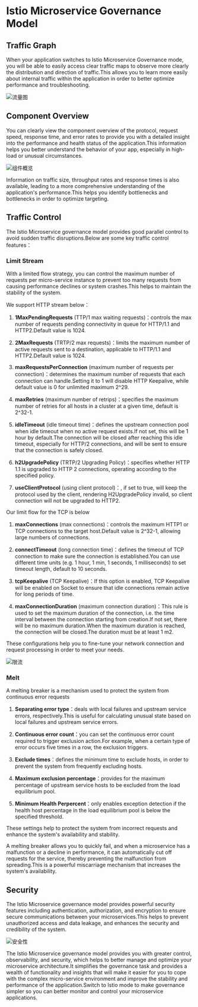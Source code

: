 # Istio Microservice Governance Model

## Traffic Graph

When your application switches to Istio Microservice Governance mode, you will be able to easily access clear traffic maps to observe more clearly the distribution and direction of traffic.This allows you to learn more easily about internal traffic within the application in order to better optimize performance and troubleshooting.

![流量图](https://static.goodrain.com/docs/enterprise-app/microservices/2.png)

## Component Overview

You can clearly view the component overview of the protocol, request speed, response time, and error rates to provide you with a detailed insight into the performance and health status of the application.This information helps you better understand the behavior of your app, especially in high-load or unusual circumstances.

![组件概览](https://static.goodrain.com/docs/enterprise-app/microservices/3.png)

Information on traffic size, throughput rates and response times is also available, leading to a more comprehensive understanding of the application's performance.This helps you identify bottlenecks and bottlenecks in order to optimize targeting.

## Traffic Control

The Istio Microservice governance model provides good parallel control to avoid sudden traffic disruptions.Below are some key traffic control features：

### Limit Stream

With a limited flow strategy, you can control the maximum number of requests per micro-service instance to prevent too many requests from causing performance declines or system crashes.This helps to maintain the stability of the system.

We support HTTP stream below：

1. **1MaxPendingRequests** (TTP/1 max waiting requests)：controls the max number of requests pending connectivity in queue for HTTP/1.1 and HTTP2.Default value is 1024.

2. **2MaxRequests** (TRTP/2 max requests)：limits the maximum number of active requests sent to a destination, applicable to HTTP/1.1 and HTTP2.Default value is 1024.

3. **maxRequestsPerConnection** (maximum number of requests per connection)：determines the maximum number of requests that each connection can handle.Setting it to 1 will disable HTTP Keepalive, while default value is 0 for unlimited maximum 2^29.

4. **maxRetries** (maximum number of retrips)：specifies the maximum number of retries for all hosts in a cluster at a given time, default is 2^32-1.

5. **idleTimeout** (idle timeout time)：defines the upstream connection pool when idle timeout when no active request exists.If not set, this will be 1 hour by default.The connection will be closed after reaching this idle timeout, especially for HTTP/2 connections, and will be sent to ensure that the connection is safely closed.

6. **h2UpgradePolicy** (TRTP/2 Upgrading Policy)：specifies whether HTTP 1.1 is upgraded to HTTP 2 connections, operating according to the specified policy.

7. **useClientProtocol** (using client protocol)：, if set to true, will keep the protocol used by the client, rendering H2UpgradePolicy invalid, so client connection will not be upgraded to HTTP2.

Our limit flow for the TCP is below

1. **maxConnections** (max connections)：controls the maximum HTTP1 or TCP connections to the target host.Default value is 2^32-1, allowing large numbers of connections.

2. **connectTimeout** (long connection time)：defines the timeout of TCP connection to make sure the connection is established.You can use different time units (e.g. 1 hour, 1 min, 1 seconds, 1 milliseconds) to set timeout length, default to 10 seconds.

3. **tcpKeepalive** (TCP Keepalive)：If this option is enabled, TCP Keepalive will be enabled on Socket to ensure that idle connections remain active for long periods of time.

4. **maxConnectionDuration** (maximum connection duration)：This rule is used to set the maximum duration of the connection, i.e. the time interval between the connection starting from creation.If not set, there will be no maximum duration.When the maximum duration is reached, the connection will be closed.The duration must be at least 1 m2.

These configurations help you to fine-tune your network connection and request processing in order to meet your needs.

![限流](https://static.goodrain.com/docs/enterprise-app/microservices/32.png)

### Melt

A melting breaker is a mechanism used to protect the system from continuous error requests

1. **Separating error type**：deals with local failures and upstream service errors, respectively.This is useful for calculating unusual state based on local failures and upstream service errors.

2. **Continuous error count**：you can set the continuous error count required to trigger exclusion action.For example, when a certain type of error occurs five times in a row, the exclusion triggers.

3. **Exclude times**：defines the minimum time to exclude hosts, in order to prevent the system from frequently excluding hosts.

4. **Maximum exclusion percentage**：provides for the maximum percentage of upstream service hosts to be excluded from the load equilibrium pool.

5. **Minimum Health Perpercent**：only enables exception detection if the health host percentage in the load equilibrium pool is below the specified threshold.

These settings help to protect the system from incorrect requests and enhance the system's availability and stability.

A melting breaker allows you to quickly fail, and when a microservice has a malfunction or a decline in performance, it can automatically cut off requests for the service, thereby preventing the malfunction from spreading.This is a powerful miscarriage mechanism that increases the system's availability.

## Security

The Istio Microservice governance model provides powerful security features including authentication, authorization, and encryption to ensure secure communications between your microservices.This helps to prevent unauthorized access and data leakage, and enhances the security and credibility of the system.

![安全性](https://static.goodrain.com/docs/enterprise-app/microservices/7.png)

The Istio Microservice governance model provides you with greater control, observability, and security, which helps to better manage and optimize your microservice architecture.It simplifies the governance task and provides a wealth of functionality and insights that will make it easier for you to cope with the complex micro-service environment and improve the stability and performance of the application.Switch to Istio mode to make governance simpler so you can better monitor and control your microservice applications.